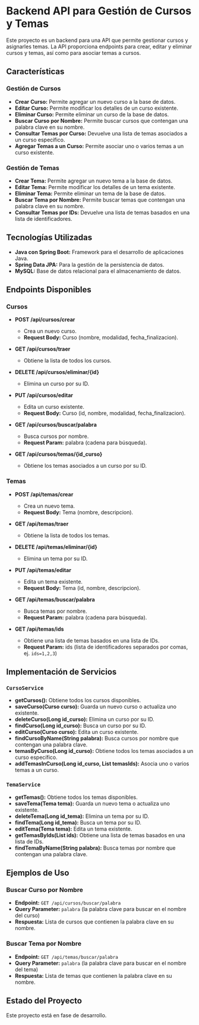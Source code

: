# Backend API para Gestión de Cursos y Temas

Este proyecto es un backend para una API que permite gestionar cursos y asignarles temas. La API proporciona endpoints para crear, editar y eliminar cursos y temas, así como para asociar temas a cursos.

## Características

### Gestión de Cursos
- **Crear Curso:** Permite agregar un nuevo curso a la base de datos.
- **Editar Curso:** Permite modificar los detalles de un curso existente.
- **Eliminar Curso:** Permite eliminar un curso de la base de datos.
- **Buscar Curso por Nombre:** Permite buscar cursos que contengan una palabra clave en su nombre.
- **Consultar Temas por Curso:** Devuelve una lista de temas asociados a un curso específico.
- **Agregar Temas a un Curso:** Permite asociar uno o varios temas a un curso existente.

### Gestión de Temas
- **Crear Tema:** Permite agregar un nuevo tema a la base de datos.
- **Editar Tema:** Permite modificar los detalles de un tema existente.
- **Eliminar Tema:** Permite eliminar un tema de la base de datos.
- **Buscar Tema por Nombre:** Permite buscar temas que contengan una palabra clave en su nombre.
- **Consultar Temas por IDs:** Devuelve una lista de temas basados en una lista de identificadores.

## Tecnologías Utilizadas
- **Java con Spring Boot:** Framework para el desarrollo de aplicaciones Java.
- **Spring Data JPA:** Para la gestión de la persistencia de datos.
- **MySQL:** Base de datos relacional para el almacenamiento de datos.

## Endpoints Disponibles

### Cursos
- **POST /api/cursos/crear**
  - Crea un nuevo curso.
  - **Request Body:** Curso (nombre, modalidad, fecha_finalizacion).

- **GET /api/cursos/traer**
  - Obtiene la lista de todos los cursos.

- **DELETE /api/cursos/eliminar/{id}**
  - Elimina un curso por su ID.

- **PUT /api/cursos/editar**
  - Edita un curso existente.
  - **Request Body:** Curso (id, nombre, modalidad, fecha_finalizacion).

- **GET /api/cursos/buscar/palabra**
  - Busca cursos por nombre.
  - **Request Param:** palabra (cadena para búsqueda).

- **GET /api/cursos/temas/{id_curso}**
  - Obtiene los temas asociados a un curso por su ID.

### Temas
- **POST /api/temas/crear**
  - Crea un nuevo tema.
  - **Request Body:** Tema (nombre, descripcion).

- **GET /api/temas/traer**
  - Obtiene la lista de todos los temas.

- **DELETE /api/temas/eliminar/{id}**
  - Elimina un tema por su ID.

- **PUT /api/temas/editar**
  - Edita un tema existente.
  - **Request Body:** Tema (id, nombre, descripcion).

- **GET /api/temas/buscar/palabra**
  - Busca temas por nombre.
  - **Request Param:** palabra (cadena para búsqueda).

- **GET /api/temas/ids**
  - Obtiene una lista de temas basados en una lista de IDs.
  - **Request Param:** ids (lista de identificadores separados por comas, ej. `ids=1,2,3`)

## Implementación de Servicios

### `CursoService`
- **getCursos():** Obtiene todos los cursos disponibles.
- **saveCurso(Curso curso):** Guarda un nuevo curso o actualiza uno existente.
- **deleteCurso(Long id_curso):** Elimina un curso por su ID.
- **findCurso(Long id_curso):** Busca un curso por su ID.
- **editCurso(Curso curso):** Edita un curso existente.
- **findCursoByName(String palabra):** Busca cursos por nombre que contengan una palabra clave.
- **temasByCurso(Long id_curso):** Obtiene todos los temas asociados a un curso específico.
- **addTemasInCurso(Long id_curso, List<Long> temasIds):** Asocia uno o varios temas a un curso.

### `TemaService`
- **getTemas():** Obtiene todos los temas disponibles.
- **saveTema(Tema tema):** Guarda un nuevo tema o actualiza uno existente.
- **deleteTema(Long id_tema):** Elimina un tema por su ID.
- **findTema(Long id_tema):** Busca un tema por su ID.
- **editTema(Tema tema):** Edita un tema existente.
- **getTemasByIds(List<Long> ids):** Obtiene una lista de temas basados en una lista de IDs.
- **findTemaByName(String palabra):** Busca temas por nombre que contengan una palabra clave.

## Ejemplos de Uso

### Buscar Curso por Nombre
- **Endpoint:** `GET /api/cursos/buscar/palabra`
- **Query Parameter:** `palabra` (la palabra clave para buscar en el nombre del curso)
- **Respuesta:** Lista de cursos que contienen la palabra clave en su nombre.

### Buscar Tema por Nombre
- **Endpoint:** `GET /api/temas/buscar/palabra`
- **Query Parameter:** `palabra` (la palabra clave para buscar en el nombre del tema)
- **Respuesta:** Lista de temas que contienen la palabra clave en su nombre.

## Estado del Proyecto
Este proyecto está en fase de desarrollo.

